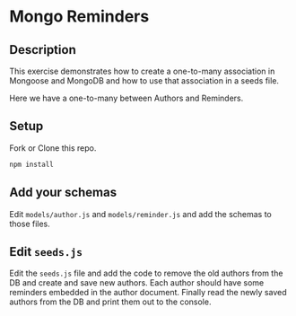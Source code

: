 # Mongo Reminders

## Description
This exercise demonstrates how to create a one-to-many association in Mongoose and MongoDB and how to use that association in a seeds file.

Here we have a one-to-many between Authors and Reminders.

## Setup
Fork or Clone this repo.

```bash
npm install
```

## Add your schemas

Edit `models/author.js` and `models/reminder.js` and add the schemas to those files.

## Edit `seeds.js`

Edit the `seeds.js` file and add the code to remove the old authors from the DB and create and save new authors. Each author should have some reminders embedded in the author document. Finally read the newly saved authors from the DB and print them out to the console.
